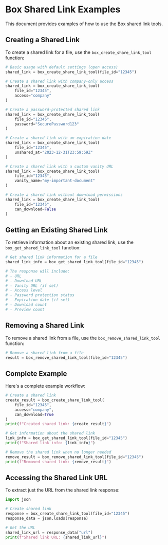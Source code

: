 # Box Shared Link Examples

This document provides examples of how to use the Box shared link tools.

## Creating a Shared Link

To create a shared link for a file, use the `box_create_share_link_tool` function:

```python
# Basic usage with default settings (open access)
shared_link = box_create_share_link_tool(file_id="12345")

# Create a shared link with company-only access
shared_link = box_create_share_link_tool(
    file_id="12345",
    access="company"
)

# Create a password-protected shared link
shared_link = box_create_share_link_tool(
    file_id="12345",
    password="SecurePassword123"
)

# Create a shared link with an expiration date
shared_link = box_create_share_link_tool(
    file_id="12345",
    unshared_at="2023-12-31T23:59:59Z"
)

# Create a shared link with a custom vanity URL
shared_link = box_create_share_link_tool(
    file_id="12345",
    vanity_name="my-important-document"
)

# Create a shared link without download permissions
shared_link = box_create_share_link_tool(
    file_id="12345",
    can_download=False
)
```

## Getting an Existing Shared Link

To retrieve information about an existing shared link, use the `box_get_shared_link_tool` function:

```python
# Get shared link information for a file
shared_link_info = box_get_shared_link_tool(file_id="12345")

# The response will include:
# - URL
# - Download URL
# - Vanity URL (if set)
# - Access level
# - Password protection status
# - Expiration date (if set)
# - Download count
# - Preview count
```

## Removing a Shared Link

To remove a shared link from a file, use the `box_remove_shared_link_tool` function:

```python
# Remove a shared link from a file
result = box_remove_shared_link_tool(file_id="12345")
```

## Complete Example

Here's a complete example workflow:

```python
# Create a shared link
create_result = box_create_share_link_tool(
    file_id="12345",
    access="company",
    can_download=True
)
print(f"Created shared link: {create_result}")

# Get information about the shared link
link_info = box_get_shared_link_tool(file_id="12345")
print(f"Shared link info: {link_info}")

# Remove the shared link when no longer needed
remove_result = box_remove_shared_link_tool(file_id="12345")
print(f"Removed shared link: {remove_result}")
```

## Accessing the Shared Link URL

To extract just the URL from the shared link response:

```python
import json

# Create shared link
response = box_create_share_link_tool(file_id="12345")
response_data = json.loads(response)

# Get the URL
shared_link_url = response_data["url"]
print(f"Shared link URL: {shared_link_url}")
```